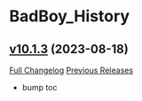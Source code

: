 # BadBoy_History

## [v10.1.3](https://github.com/funkydude/BadBoy_History/tree/v10.1.3) (2023-08-18)
[Full Changelog](https://github.com/funkydude/BadBoy_History/compare/v10.1.2...v10.1.3) [Previous Releases](https://github.com/funkydude/BadBoy_History/releases)

- bump toc  
